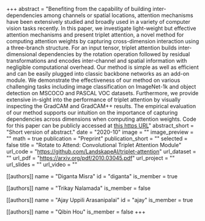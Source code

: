 +++
abstract = "Benefiting from the capability of building inter-dependencies among channels or spatial locations, attention mechanisms have been extensively studied and broadly used in a variety of computer vision tasks recently. In this paper, we investigate light-weight but effective attention mechanisms and present triplet attention, a novel method for computing attention weights by capturing cross-dimension interaction using a three-branch structure. For an input tensor, triplet attention builds inter-dimensional dependencies by the rotation operation followed by residual transformations and encodes inter-channel and spatial information with negligible computational overhead. Our method is simple as well as efficient and can be easily plugged into classic backbone networks as an add-on module. We demonstrate the effectiveness of our method on various challenging tasks including image classification on ImageNet-1k and object detection on MSCOCO and PASCAL VOC datasets. Furthermore, we provide extensive in-sight into the performance of triplet attention by visually inspecting the GradCAM and GradCAM++ results. The empirical evaluation of our method supports our intuition on the importance of capturing dependencies across dimensions when computing attention weights. Code for this paper can be publicly accessed at [this https URL](https://github.com/LandskapeAI/triplet-attention)"
abstract_short = "Short version of abstract."
date = "2020-10"
image = ""
image_preview = ""
math = true
publication = "Preprint"
publication_short = ""
selected = false
title = "Rotate to Attend: Convolutional Triplet Attention Module"
url_code = "https://github.com/LandskapeAI/triplet-attention"
url_dataset = ""
url_pdf = "https://arxiv.org/pdf/2010.03045.pdf"
url_project = ""
url_slides = ""
url_video = ""

[[authors]]
    name = "Diganta Misra"
    id = "diganta"
    is_member = true
    
[[authors]]
    name = "Trikay Nalamada"
    is_member = false

[[authors]]
    name = "Ajay Uppili Arasanipalai"
    id = "ajay"
    is_member = true

[[authors]]
    name = "Qibin Hou"
    is_member = false
+++

